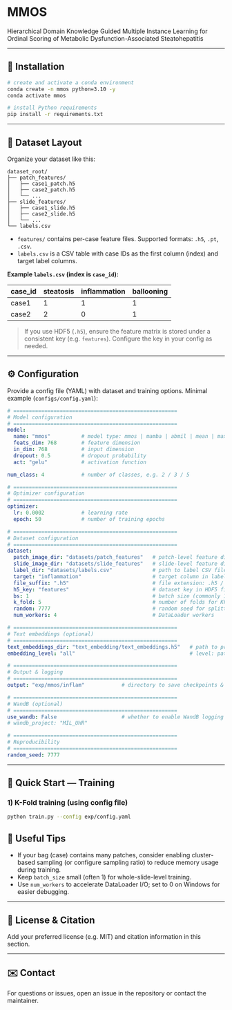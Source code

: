 # MMOS
Hierarchical Domain Knowledge Guided Multiple Instance Learning for Ordinal Scoring of Metabolic Dysfunction-Associated Steatohepatitis

---

## 🔧 Installation

```bash
# create and activate a conda environment
conda create -n mmos python=3.10 -y
conda activate mmos

# install Python requirements
pip install -r requirements.txt
```

---

## 📂 Dataset Layout

Organize your dataset like this:

```
dataset_root/
├── patch_features/
│   ├── case1_patch.h5
│   ├── case2_patch.h5
│   └── ...
├── slide_features/
│   ├── case1_slide.h5
│   ├── case2_slide.h5
│   └── ...
└── labels.csv
```

- `features/` contains per-case feature files. Supported formats: `.h5`, `.pt`, `.csv`.
- `labels.csv` is a CSV table with case IDs as the first column (index) and target label columns.

**Example `labels.csv` (index is `case_id`):**

| case_id | steatosis | inflammation | ballooning
|---------|-----------|--------------|-----------
| case1   | 1         | 1            | 1
| case2   | 2         | 0            | 1

> If you use HDF5 (`.h5`), ensure the feature matrix is stored under a consistent key (e.g. `features`). Configure the key in your config as needed.

---

## ⚙️ Configuration

Provide a config file (YAML) with dataset and training options. Minimal example (`configs/config.yaml`):

```yaml
# =====================================================
# Model configuration
# =====================================================
model:
  name: "mmos"          # model type: mmos | mamba | abmil | mean | max | dsmil | clam-mb | transmil | wikg
  feats_dim: 768        # feature dimension
  in_dim: 768           # input dimension
  dropout: 0.5          # dropout probability
  act: "gelu"           # activation function

num_class: 4            # number of classes, e.g. 2 / 3 / 5

# =====================================================
# Optimizer configuration
# =====================================================
optimizer:
  lr: 0.0002            # learning rate
  epoch: 50             # number of training epochs

# =====================================================
# Dataset configuration
# =====================================================
dataset:
  patch_image_dir: "datasets/patch_features"   # patch-level feature directory
  slide_image_dir: "datasets/slide_features"   # slide-level feature directory (optional)
  label_dir: "datasets/labels.csv"             # path to label CSV file
  target: "inflammation"                       # target column in labels.csv
  file_suffix: ".h5"                           # file extension: .h5 / .pt / .csv
  h5_key: "features"                           # dataset key in HDF5 files
  bs: 1                                        # batch size (commonly 1 in MIL)
  k_fold: 5                                    # number of folds for KFold CV
  random: 7777                                 # random seed for splitting
  num_workers: 4                               # DataLoader workers

# =====================================================
# Text embeddings (optional)
# =====================================================
text_embeddings_dir: "text_embedding/text_embeddings.h5"   # path to pre-computed text embeddings
embedding_level: "all"                                     # level: patch / slide / basecell / all

# =====================================================
# Output & logging
# =====================================================
output: "exp/mmos/inflam"            # directory to save checkpoints & logs

# =====================================================
# WandB (optional)
# =====================================================
use_wandb: False                     # whether to enable WandB logging
# wandb_project: "MIL_UHR"

# =====================================================
# Reproducibility
# =====================================================
random_seed: 7777

```

---

## 🚀 Quick Start — Training

### 1) K-Fold training (using config file)
```bash
python train.py --config exp/config.yaml
```


## 🧪 Useful Tips

- If your bag (case) contains many patches, consider enabling cluster-based sampling (or configure sampling ratio) to reduce memory usage during training.
- Keep `batch_size` small (often 1) for whole-slide-level training.
- Use `num_workers` to accelerate DataLoader I/O; set to 0 on Windows for easier debugging.

---

## 📄 License & Citation

Add your preferred license (e.g. MIT) and citation information in this section.

---

## ✉️ Contact

For questions or issues, open an issue in the repository or contact the maintainer.

